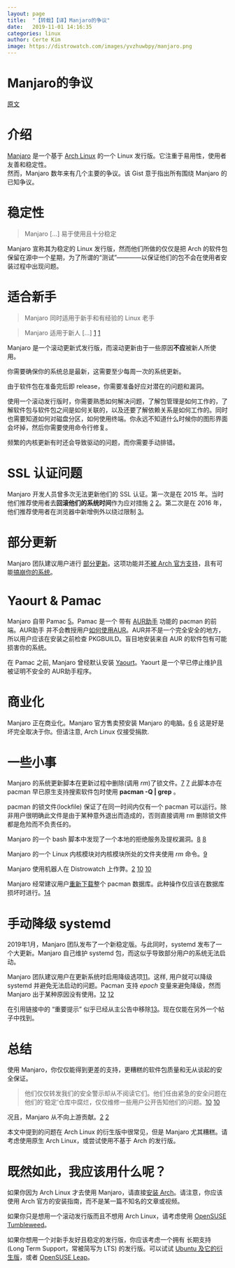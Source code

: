 ```yaml
---
layout:	page
title:	"【转载】【译】Manjaro的争议"
date:	2019-11-01 14:16:35
categories: linux
author: Certe Kim
image: https://distrowatch.com/images/yvzhuwbpy/manjaro.png
---
```


# Manjaro的争议

[原文](https://github.com/szclsya/blog/blob/master/content/posts/linux/manjaro_controversies.zh-cn.org)

# 介绍

[Manjaro](https://zh.wikipedia.org/wiki/Manjaro_Linux) 是一个基于 [Arch Linux](https://zh.wikipedia.org/wiki/Arch_Linux) 的一个 Linux 发行版。它注重于易用性，使用者友善和稳定性。  
然而，Manjaro 数年来有几个主要的争议。该 Gist 意于指出所有围绕 Manjaro 的已知争议。

# 稳定性

> Manjaro [...] 易于使用且十分稳定

Manjaro 宣称其为稳定的 Linux 发行版，然而他们所做的仅仅是把 Arch 的软件包保留在源中一个星期，为了所谓的“测试”————以保证他们的包不会在使用者安装过程中出现问题。

# 适合新手
> Manjaro 同时适用于新手和有经验的 Linux 老手

> Manjaro 适用于新人 [...] [1](https://manjaro.org/) [1](https://archive.fo/pBN8X)

Manjaro 是一个滚动更新式发行版，而滚动更新由于一些原因**不应**被新人所使用。

你需要确保你的系统总是最新，这需要至少每周一次的系统更新。

由于软件包在准备完后即 release，你需要准备好应对潜在的问题和漏洞。

使用一个滚动发行版时，你需要熟悉如何解决问题，了解包管理是如何工作的，了解软件包与软件包之间是如何关联的，以及还要了解依赖关系是如何工作的。同时也需要知道如何对磁盘分区，如何使用终端。你永远不知道什么时候你的图形界面会坏掉，然后你需要使用命令行修复。

频繁的内核更新有时还会导致驱动的问题，而你需要手动排错。

# SSL 认证问题

Manjaro 开发人员曾多次无法更新他们的 SSL 认证。第一次是在 2015 年。当时他们推荐使用者去**回滚他们的系统时间**作为应对措施 [2](https://reddit.com/comments/adf6cx/_/edgpidc) [2](https://archive.fo/TwuVC)。第二次是在 2016 年，他们推荐使用者在浏览器中新增例外以绕过限制 [3](https://web.archive.org/web/20150409095421/https://manjaro.github.io/expired_SSL_certificate/)。

# 部分更新

Manjaro 团队建议用户进行 [部分更新](https://wiki.archlinux.org/index.php/System_maintenance#Avoid_certain_pacman_commands)。这项功能并[不被 Arch 官方支持](https://wiki.archlinux.org/index.php/System_maintenance#Partial_upgrades_are_unsupported)，且有可能[搞崩你的系统](https://gist.github.com/vodik/5660494)。

# Yaourt & Pamac

Manjaro 自带 Pamac [5](https://forum.manjaro.org/t/pamac-introducing-our-own-aur-support/17924)。Pamac 是一个 带有 [AUR助手](https://wiki.archlinux.org/index.php/AUR_helpers) 功能的 pacman 的前端。AUR助手 并不会教授用户[如何使用AUR](https://wiki.archlinux.org/index.php/Arch_User_Repository)。AUR并不是一个完全安全的地方，所以用户应该在安装之前检查 PKGBUILD。盲目地安装来自 AUR 的软件包有可能损害你的系统。

在 Pamac 之前, Manjaro 曾经默认安装 [Yaourt](https://wiki.archlinux.org/index.php/AUR_helpers)。Yaourt 是一个早已停止维护且被证明不安全的 AUR助手程序。

# 商业化

Manjaro 正在商业化。Manjaro 官方售卖预安装 Manjaro 的电脑。[6](https://manjaro.org/hardware-bladebook) [6](https://manjaro.org/hardware-spitfire) 这是好是坏完全取决于你。但请注意, Arch Linux 仅接受捐款.

# 一些小事
Manjaro 的系统更新脚本在更新过程中删除(调用 _rm_)了锁文件。[7](https://gitlab.manjaro.org/packages/core/manjaro-system/blob/3b806753e245b7ec7e18bb674e916e28d751a429/manjaro-update-system.sh#L45) [7](https://archive.fo/dofw8) 此脚本亦在 pacman 早已原生支持搜索软件包时使用 __pacman -Q | grep__ 。

pacman 的锁文件(lockfile) 保证了在同一时间内仅有一个 pacman 可以运行。除非用户很明确此文件是由于某种意外退出而造成的，否则直接调用 rm 删除锁文件都是危险而不负责任的。

Manjaro 的一个 bash 脚本中发现了一个本地的拒绝服务及提权漏洞。[8](https://lists.manjaro.org/pipermail/manjaro-security/2018-August/000785.html) [8](https://archive.fo/L6NYn)

Manjaro 的一个 Linux 内核模块对内核模块所处的文件夹使用 _rm_ 命令。[9](https://forum.manjaro.org/t/usr-lib-modules-getting-deleted-on-boot/49984)

Manjaro 使用机器人在 Distrowatch 上作弊。[2](#doc2) [10](https://reddit.com/comments/9ur2lu/_/e96qch1) [10](https://archive.fo/DTZGs)

Manjaro 经常建议用户[重新下载](https://gist.github.com/Brottweiler/952c8b0de0afc01c6c8ef18b5a1a5294)整个 pacman 数据库。此种操作仅应该在数据库损坏时进行。[14](https://forum.manjaro.org/t/stable-update-2019-02-19-kernels-kde-libreoffice-systemd-virtualbox-deepin-qt-firmwares-wine/76420/2)

# 手动降级 systemd

2019年1月，Manjaro 团队发布了一个新稳定版。与此同时，systemd 发布了一个大更新。Manjaro 自己维护 systemd 包，而这似乎导致部分用户的系统无法启动。

Manjaro 团队建议用户在更新系统时启用降级选项[11](https://forum.manjaro.org/t/no-longer-able-to-boot-after-latest-update/73014/3)。这样, 用户就可以降级 systemd 并避免无法启动的问题。Pacman 支持 _epoch_ 变量来避免降级，然而 Manjaro 出于某种原因没有使用。[12](https://reddit.com/comments/ajclsq/_/eeuzv75/) [12](https://archive.fo/dPfyn)

在引用链接中的 “重要提示” 似乎已经从主公告中移除[13](https://forum.manjaro.org/t/stable-update-2019-01-23-kernels-mesa-browsers-nvidia-deepin-virtualbox)。现在仅能在另外一个帖子中找到。

# 总结

使用 Manjaro，你仅仅能得到更差的支持，更糟糕的软件包质量和无从谈起的安全保证。

> 他们仅仅转发我们的安全警示却从不阅读它们。他们任由紧急的安全问题在他们的‘稳定’仓库中腐烂，仅仅维修一些用户公开告知他们的问题。[10](https://reddit.com/comments/9ur2lu/_/e96qch1) [10](https://archive.fo/DTZGs)

况且，Manjaro 从不向上游贡献。[2](https://reddit.com/comments/adf6cx/_/edgpidc) [2](https://archive.fo/TwuVC)

本文中提到的问题在 Arch Linux 的衍生版中很常见，但是 Manjaro 尤其糟糕。请考虑使用原生 Arch Linux，或尝试使用不基于 Arch 的发行版。

# 既然如此，我应该用什么呢？

如果你因为 Arch Linux 才去使用 Manjaro，请直接[安装 Arch](https://wiki.archlinux.org/index.php/installation_guide)。请注意，你应该使用 Arch 官方的安装指南，而不是某一篇不知名的文章或视频。

如果你只是想用一个滚动发行版而且不想用 Arch Linux，请考虑使用 [OpenSUSE Tumbleweed](https://en.opensuse.org/Portal:Tumbleweed)。

如果你想用一个对新手友好且稳定的发行版，你应该考虑一个拥有 长期支持(Long Term Support，常被简写为 LTS) 的发行版。可以试试 [Ubuntu 及它的衍生版](https://www.ubuntu.com/download/flavours)，或者 [OpenSUSE Leap](https://en.opensuse.org/Portal:Leap)。
